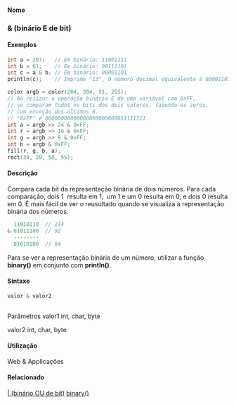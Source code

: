
#### Nome
### & (binário E de bit)

#### Exemplos

```pde
int a = 207;   // Em binário: 11001111 
int b = 61;    // Em binário: 00111101 
int c = a & b; // Em binário: 00001101 
println(c);    // Imprime "13", O número decimal equivalente à 00001101 

```



```pde
color argb = color(204, 204, 51, 255); 
// Ao relizar a operação binária E de uma variável com 0xFF, 
// se comparam todos os bits dos dois valores, fazendo-os zeros, 
// com exceção dos últimos 8.
// "0xFF" é 00000000000000000000000011111111 
int a = argb >> 24 & 0xFF; 
int r = argb >> 16 & 0xFF; 
int g = argb >> 8 & 0xFF; 
int b = argb & 0xFF;        
fill(r, g, b, a); 
rect(30, 20, 55, 55); 

```



#### Descrição
Compara cada bit da representação
binária de dois números. Para cada
comparação, dois 1  resulta em 1,  um 1 e um 0
resulta em 0, e dois 0 resulta em 0. É mais fácil de ver o
reusultado quando se visualiza a representação
binária dos números.

```pde
  11010110  // 214
& 01011100  // 92
  --------
  01010100  // 84
```



Para se ver a representação binária de um número, utilizar a função **binary()** em conjunto com **println()**.


#### Sintaxe
```pde
valor & valor2
            
```
Parâmetros
valor1
int, char, byte


valor2
int, char, byte



#### Utilização

	
Web & Applicações

#### Relacionado
[| (binário OU de bit)](bitwiseOR
)
[binary()](binary_
)

